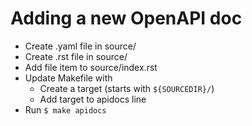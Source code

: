 # Adding a new OpenAPI doc

- Create .yaml file in source/
- Create .rst file in source/
- Add file item to source/index.rst
- Update Makefile with
  - Create a target (starts with `${SOURCEDIR}/`)
  - Add target to apidocs line
- Run `$ make apidocs`
